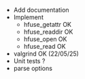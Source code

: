 - Add documentation
- Implement
    - hfuse_getattr     OK
    - hfuse_readdir     OK
    - hfuse_open        OK
    - hfuse_read        OK
- valgrind              OK (22/05/25)
- Unit tests ?
- parse options
